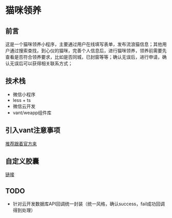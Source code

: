 # 猫咪领养
## 前言
这是一个猫咪领养小程序，主要通过用户在线填写表单，发布流浪猫信息；其他用户通过搜索查找，到心仪的猫咪，完善个人信息后，进行猫咪领养，领养前需要先查看是否符合领养要求，比如是否同城，已封窗等等；确认无误后，进行申请，确认无误后可以获得相关联系方式；

## 技术栈
  - 微信小程序
  - less + ts
  - 微信云开发
  - vant/weapp组件库

## 引入vant注意事项

  [推荐跟着官方来](https://vant-contrib.gitee.io/vant-weapp/#/quickstart)

## 自定义胶囊
  [链接](https://www.cnblogs.com/chenwolong/p/navigationBar.html)

## TODO
  - 针对云开发数据库API回调统一封装（统一风格，确认success，fail成功回调得到处理）